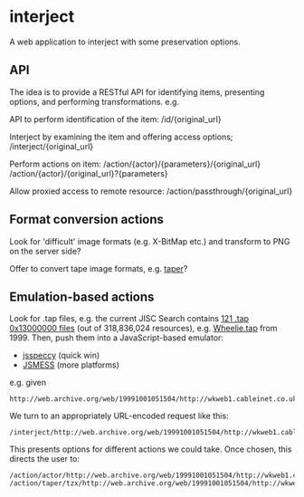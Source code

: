 interject
=========

A web application to interject with some preservation options.

API
---

The idea is to provide a RESTful API for identifying items, presenting options, and performing transformations. e.g.

API to perform identification of the item:
    /id/{original_url}

Interject by examining the item and offering access options;
    /interject/{original_url}

Perform actions on item:
    /action/{actor}/{parameters}/{original_url}
    /action/{actor}/{original_url}?{parameters}

Allow proxied access to remote resource:
    /action/passthrough/{original_url}


Format conversion actions
-------------------------

Look for 'difficult' image formats (e.g. X-BitMap etc.) and transform to PNG on the server side?

Offer to convert tape image formats, e.g. [taper](3)?


Emulation-based actions
-----------------------

Look for .tap files, e.g. the current JISC Search contains [121 .tap 0x13000000 files](1) (out of 318,836,024 resources), e.g. [Wheelie.tap](2) from 1999. Then, push them into a JavaScript-based emulator:

* [jsspeccy](https://github.com/gasman/jsspeccy2/blob/master/Embedding.txt) (quick win)
* [JSMESS](http://jsmess.textfiles.com/) (more platforms)

e.g. given

    http://web.archive.org/web/19991001051504/http://wkweb1.cableinet.co.uk:80/malkc/Wheelie.tap

We turn to an appropriately URL-encoded request like this:

    /interject/http://web.archive.org/web/19991001051504/http://wkweb1.cableinet.co.uk:80/malkc/Wheelie.tap

This presents options for different actions we could take. Once chosen, this directs the user to:

    /action/actor/http://web.archive.org/web/19991001051504/http://wkweb1.cableinet.co.uk:80/malkc/Wheelie.tap
    /action/taper/tzx/http://web.archive.org/web/19991001051504/http://wkweb1.cableinet.co.uk:80/malkc/Wheelie.tap

[1]: http://www.webarchive.org.uk/aadda-discovery/browse?f[0]=content_type_ext%3A%22.tap%22&f[1]=content_ffb%3A%2213000000%22
[2]: http://web.archive.org/web/19991001051504/http://wkweb1.cableinet.co.uk:80/malkc/Wheelie.tap
[3]: http://www.worldofspectrum.org/taper.html
